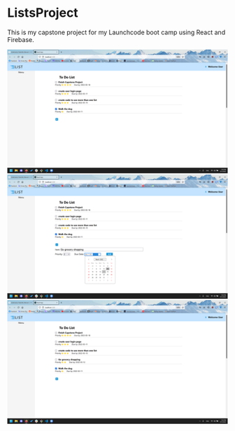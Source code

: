 # ListsProject

This is my capstone project for my Launchcode boot camp using React and Firebase.

![Screenshot 1](\screenshots\Screenshot1.png?raw=true)
![Screenshot 2](\screenshots\Screenshot2.png?raw=true)
![Screenshot 3](\screenshots\Screenshot3.png?raw=true)
